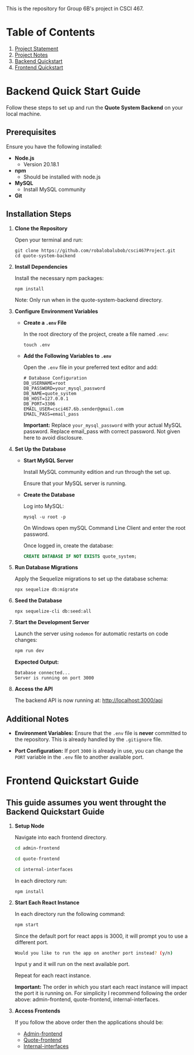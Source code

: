 This is the repository for Group 6B's project in CSCI 467.

# Table of Contents
1. [Project Statement](csci467ProjectStatement.md)
2. [Project Notes](csci467ProjectNotes.md)
3. [Backend Quickstart](#backend-quick-start-guide)
4. [Frontend Quickstart](#frontend-quickstart-guide)

# Backend Quick Start Guide

Follow these steps to set up and run the **Quote System Backend** on your local machine.

## Prerequisites

Ensure you have the following installed:

- **Node.js**
   - Version 20.18.1
- **npm** 
   - Should be installed with node.js
- **MySQL** 
   - Install MySQL community
- **Git**

## Installation Steps

1. **Clone the Repository**

   Open your terminal and run:

   ```
   git clone https://github.com/robalobalubob/csci467Project.git
   cd quote-system-backend
   ```

2. **Install Dependencies**

   Install the necessary npm packages:

   ```
   npm install
   ```

   Note: Only run when in the quote-system-backend directory.
   
3. **Configure Environment Variables**

   - **Create a `.env` File**

     In the root directory of the project, create a file named `.env`:

     ```
     touch .env
     ```

   - **Add the Following Variables to `.env`**

      Open the `.env` file in your preferred text editor and add:

      ```env
      # Database Configuration
      DB_USERNAME=root
      DB_PASSWORD=your_mysql_password
      DB_NAME=quote_system
      DB_HOST=127.0.0.1
      DB_PORT=3306
      EMAIL_USER=csci467.6b.sender@gmail.com
      EMAIL_PASS=email_pass
      ```

      **Important:** Replace `your_mysql_password` with your actual MySQL password. Replace email_pass with correct password. Not given here to avoid disclosure.

4. **Set Up the Database**

   - **Start MySQL Server**

     Install MySQL community edition and run through the set up.

     Ensure that your MySQL server is running.

   - **Create the Database**

     Log into MySQL:

     ```
     mysql -u root -p
     ```
     On Windows open mySQL Command Line Client and enter the root password.
     
     Once logged in, create the database:

     ```sql
     CREATE DATABASE IF NOT EXISTS quote_system;
     ```

5. **Run Database Migrations**

   Apply the Sequelize migrations to set up the database schema:

   ```
   npx sequelize db:migrate
   ```

6. **Seed the Database**

   ```
   npx sequelize-cli db:seed:all
   ```

7. **Start the Development Server**

   Launch the server using `nodemon` for automatic restarts on code changes:

   ```bash
   npm run dev
   ```

   **Expected Output:**

   ```
   Database connected...
   Server is running on port 3000
   ```

8. **Access the API**

   The backend API is now running at: [http://localhost:3000/api](http://localhost:3000/api)

## Additional Notes

- **Environment Variables:** Ensure that the `.env` file is **never** committed to the repository. This is already handled by the `.gitignore` file.

- **Port Configuration:** If port `3000` is already in use, you can change the `PORT` variable in the `.env` file to another available port.

# Frontend Quickstart Guide
## This guide assumes you went throught the Backend Quickstart Guide

1. **Setup Node**
   
   Navigate into each frontend directory.

   ```bash
   cd admin-frontend
   ```

   ```bash
   cd quote-frontend
   ```

   ```bash
   cd internal-interfaces
   ```
   In each directory run:

   ```
   npm install
   ```
2. **Start Each React Instance**

   In each directory run the following command:

   ```bash
   npm start
   ```

   Since the default port for react apps is 3000, it will prompt you to use a different port.
   ```bash
   Would you like to run the app on another port instead? (y/n)
   ```
   Input y and it will run on the next available port.

   Repeat for each react instance.
   
   **Important:** The order in which you start each react instance will impact the port it is running on.
   For simplicity I recommend following the order above: admin-frontend, quote-frontend, internal-interfaces.

3. **Access Frontends**

   If you follow the above order then the applications should be:
   * [Admin-frontend](http://localhost:3001/)
   * [Quote-frontend](http://localhost:3002/)
   * [Internal-interfaces](http://localhost:3003/)
